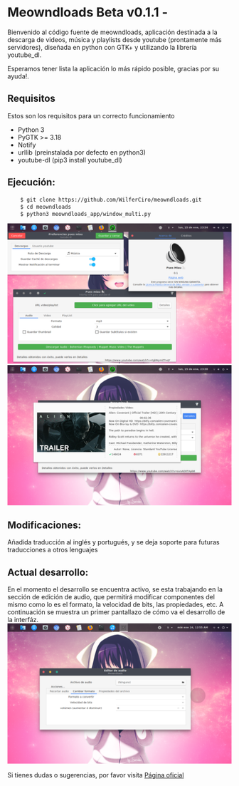 Meowndloads Beta v0.1.1 -
==========

Bienvenido al código fuente de meowndloads, aplicación destinada a la descarga de videos, música y playlists desde youtube (prontamente más servidores), diseñada en python con GTK+ y utilizando la librería youtube_dl.

Esperamos tener lista la aplicación lo más rápido posible, gracias por su ayuda!.

Requisitos
--------------------

Estos son los requisitos para un correcto funcionamiento

+ Python 3
+ PyGTK >= 3.18
+ Notify
+ urllib (preinstalada por defecto en python3)
+ youtube-dl (pip3 install youtube_dl) 

Ejecución:
--------------------

```[bash]
	$ git clone https://github.com/WilferCiro/meowndloads.git
	$ cd meowndloads
	$ python3 meowndloads_app/window_multi.py
```
![Pantallazo](docs/imagenes/captura2.png "De 150 x 150 píxeles")
![Pantallazo](docs/imagenes/captura3.png "De 150 x 150 píxeles")

Modificaciones:
--------------------
Añadida traducción al inglés y portugués, y se deja soporte para futuras traducciones a otros lenguajes

Actual desarrollo:
--------------------
En el momento el desarrollo se encuentra activo, se esta trabajando en la sección de edición de audio, que permitirá modificar componentes del mismo como lo es el formato, la velocidad de bits, las propiedades, etc. A continuación se muestra un primer pantallazo de cómo va el desarrollo de la interfáz.
![Pantallazo](docs/imagenes/ActualTrabajo1.png "De 150 x 150 píxeles")

Si tienes dudas o sugerencias, por favor visita [Página oficial](https://wilferciro.github.io/meowndloads/index.html "Página oficial")
